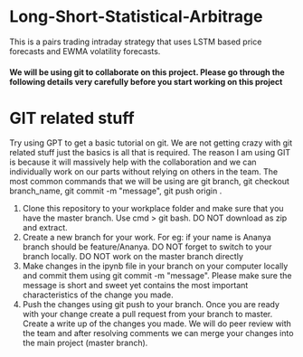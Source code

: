 # Long-Short-Statistical-Arbitrage
This is a pairs trading intraday strategy that uses LSTM based price forecasts and EWMA volatility forecasts.

#### We will be using git to collaborate on this project. Please go through the following details very carefully before you start working on this project

# GIT related stuff
Try using GPT to get a basic tutorial on git. We are not getting crazy with git related stuff just the basics is all that is required. The reason I am using GIT is because it will massively help with the collaboration and we can individually work on our parts without relying on others in the team. The most common commands that we will be using are git branch, git checkout branch_name, git commit -m "message", git push origin <branch-name>.
1. Clone this repository to your workplace folder and make sure that you have the master branch. Use cmd > git bash. DO NOT download as zip and extract.
2. Create a new branch for your work. For eg: if your name is Ananya branch should be feature/Ananya. DO NOT forget to switch to your branch locally. DO NOT work on the master branch directly
3. Make changes in the ipynb file in your branch on your computer locally and commit them using git commit -m "message". Please make sure the message is short and sweet yet contains the most important characteristics of the change you made. 
4. Push the changes using git push to your branch. Once you are ready with your change create a pull request from your branch to master. Create a write up of the changes you made. We will do peer review with the team and after resolving comments we can merge your changes into the main project (master branch).
